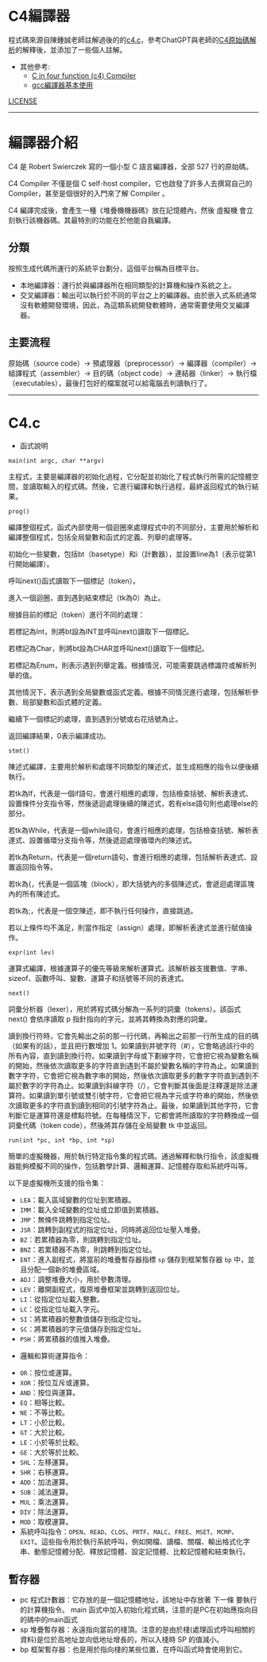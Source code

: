 # C4編譯器
程式碼來源自陳鍾誠老師註解過後的的[c4.c](https://github.com/ccc-c/c4/blob/master/ccc/c4.c)，參考ChatGPT與老師的[C4原始碼解析](https://github.com/ccc111b/cpu2os/blob/master/%E6%9B%B8/%E7%B7%A8%E8%AD%AF%E5%99%A8/P1d-C4%E5%8E%9F%E5%A7%8B%E7%A2%BC%E8%A7%A3%E6%9E%90.md)的解釋後，並添加了一些個人註解。

* 其他參考:
  * [C in four function (c4) Compiler](https://hackmd.io/@srhuang/Bkk2eY5ES)
  * [gcc編譯器基本使用](https://blog.gtwang.org/programming/gcc-comipler-basic-tutorial-examples/)

 [LICENSE](https://github.com/boy20100619/sp111b/blob/main/%E6%9C%9F%E4%B8%AD/LICENSE.txt)
___
# 編譯器介紹
C4 是 Robert Swierczek 寫的一個小型 C 語言編譯器，全部 527 行的原始碼。

C4 Compiler 不僅是個 C self-host compiler，它也啟發了許多人去撰寫自己的 Compiler，甚至是個很好的入門來了解 Compiler 。

C4 編譯完成後，會產生一種《堆疊機機器碼》放在記憶體內，然後 虛擬機 會立刻執行該機器碼。其最特別的功能在於他能自我編譯。
## 分類
按照生成代碼所運行的系統平台劃分，這個平台稱為目標平台。
* 本地編譯器：運行於與編譯器所在相同類型的計算機和操作系統之上。
* 交叉編譯器：輸出可以執行於不同的平台之上的編譯器。由於嵌入式系統通常沒有軟體開發環境，因此，為這類系統開發軟體時，通常需要使用交叉編譯器。

## 主要流程
原始碼（source code）→ 預處理器（preprocessor）→ 編譯器（compiler）→ 組譯程式（assembler）→ 目的碼（object code）→ 連結器（linker）→ 執行檔（executables），最後打包好的檔案就可以給電腦去判讀執行了。
___
# C4.c
* 函式說明
```
main(int argc, char **argv)      
```
主程式，主要是編譯器的初始化過程，它分配並初始化了程式執行所需的記憶體空間，並讀取輸入的程式碼。然後，它進行編譯和執行過程，最終返回程式的執行結果。
```
prog()                           
```
編譯整個程式，函式內部使用一個迴圈來處理程式中的不同部分，主要用於解析和編譯整個程式，包括全局變數和函式的定義、列舉的處理等。

初始化一些變數，包括bt（basetype）和i（計數器），並設置line為1（表示從第1行開始編譯）。

呼叫next()函式讀取下一個標記（token）。

進入一個迴圈，直到遇到結束標記（tk為0）為止。

根據目前的標記（token）進行不同的處理：

若標記為Int，則將bt設為INT並呼叫next()讀取下一個標記。

若標記為Char，則將bt設為CHAR並呼叫next()讀取下一個標記。

若標記為Enum，則表示遇到列舉定義。根據情況，可能需要跳過標識符或解析列舉的值。

其他情況下，表示遇到全局變數或函式定義。根據不同情況進行處理，包括解析參數、局部變數和函式體的定義。

繼續下一個標記的處理，直到遇到分號或右花括號為止。

返回編譯結果，0表示編譯成功。
```
stmt()                           
```
陳述式編譯，主要用於解析和處理不同類型的陳述式，並生成相應的指令以便後續執行。

若tk為If，代表是一個if語句，會進行相應的處理，包括檢查括號、解析表達式、設置條件分支指令等，然後遞迴處理後續的陳述式，若有else語句則也處理else的部分。

若tk為While，代表是一個while語句，會進行相應的處理，包括檢查括號、解析表達式、設置循環分支指令等，然後遞迴處理循環內的陳述式。

若tk為Return，代表是一個return語句，會進行相應的處理，包括解析表達式、設置返回指令等。

若tk為{，代表是一個區塊（block），即大括號內的多個陳述式，會遞迴處理區塊內的所有陳述式。

若tk為;，代表是一個空陳述，即不執行任何操作，直接跳過。

若以上條件均不滿足，則當作指定（assign）處理，即解析表達式並進行賦值操作。
```
expr(int lev)
```
運算式編譯，根據運算子的優先等級來解析運算式。該解析器支援數值、字串、sizeof、函數呼叫、變數、運算子和括號等不同的表達式。
```
next()
```
詞彙分析器（lexer），用於將程式碼分解為一系列的詞彙（tokens）。該函式 next() 會依序讀取 p 指針指向的字元，並將其轉換為對應的詞彙。

讀到換行符時，它會先輸出之前的那一行代碼，再輸出之前那一行所生成的目的碼（如果有的話），並且把行數增加 1。如果讀到井號字符（#），它會略過該行中的所有內容，直到讀到換行符。如果讀到字母或下劃線字符，它會把它視為變數名稱的開始，然後依次讀取更多的字符直到遇到不屬於變數名稱的字符為止。如果讀到數字字符，它會把它視為數字串的開始，然後依次讀取更多的數字字符直到遇到不屬於數字的字符為止。如果讀到斜線字符（/），它會判斷其後面是注釋還是除法運算符。如果讀到單引號或雙引號字符，它會把它視為字元或字符串的開始，然後依次讀取更多的字符直到讀到相同的引號字符為止。最後，如果讀到其他字符，它會判斷它是運算符還是標點符號。在每種情況下，它都會將所讀取的字符轉換成一個詞彙代碼（token code），然後將其存儲在全局變數 tk 中並返回。
```
run(int *pc, int *bp, int *sp)
```
簡單的虛擬機器，用於執行特定指令集的程式碼。通過解釋和執行指令，該虛擬機器能夠模擬不同的操作，包括數學計算、邏輯運算、記憶體存取和系統呼叫等。

以下是虛擬機所支援的指令集：
- `LEA`：載入區域變數的位址到累積器。
- `IMM`：載入全域變數的位址或立即值到累積器。
- `JMP`：無條件跳轉到指定位址。
- `JSR`：跳轉到副程式的指定位址，同時將返回位址壓入堆疊。
- `BZ`：若累積器為零，則跳轉到指定位址。
- `BNZ`：若累積器不為零，則跳轉到指定位址。
- `ENT`：進入副程式，將當前的堆疊暫存器指標 `sp` 儲存到框架暫存器 `bp` 中，並且分配一個新的堆疊區域。
- `ADJ`：調整堆疊大小，用於參數清理。
- `LEV`：離開副程式，復原堆疊框架並跳轉到返回位址。
- `LI`：從指定位址載入整數。
- `LC`：從指定位址載入字元。
- `SI`：將累積器的整數值儲存到指定位址。
- `SC`：將累積器的字元值儲存到指定位址。
- `PSH`：將累積器的值推入堆疊。
* 邏輯和算術運算指令：
- `OR`：按位或運算。
- `XOR`：按位互斥或運算。
- `AND`：按位與運算。
- `EQ`：相等比較。
- `NE`：不等比較。
- `LT`：小於比較。
- `GT`：大於比較。
- `LE`：小於等於比較。
- `GE`：大於等於比較。
- `SHL`：左移運算。
- `SHR`：右移運算。
- `ADD`：加法運算。
- `SUB`：減法運算。
- `MUL`：乘法運算。
- `DIV`：除法運算。
- `MOD`：取模運算。
- 系統呼叫指令：`OPEN`、`READ`、`CLOS`、`PRTF`、`MALC`、`FREE`、`MSET`、`MCMP`、`EXIT`。這些指令用於執行系統呼叫，例如開檔、讀檔、關檔、輸出格式化字串、動態記憶體分配、釋放記憶體、設定記憶體、比較記憶體和結束執行。
## 暫存器
* pc 程式計數器：它存放的是一個記憶體地址，該地址中存放著 下一條 要執行的計算機指令。 main 函式中加入初始化程式碼，注意的是PC在初始應指向目的碼中的main函式
* sp 堆疊暫存器：永遠指向當前的棧頂。注意的是由於棧(處理函式呼叫相關的資料)是位於高地址並向低地址增長的，所以入棧時 SP 的值減小。
* bp 框架暫存器：也是用於指向棧的某些位置，在呼叫函式時會使用到它。
